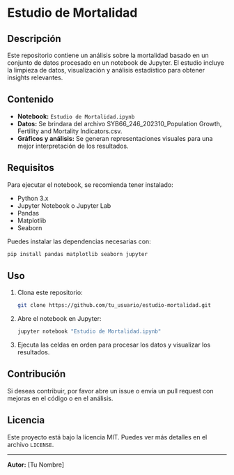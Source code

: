 # Estudio de Mortalidad

## Descripción

Este repositorio contiene un análisis sobre la mortalidad basado en un conjunto de datos procesado en un notebook de Jupyter. El estudio incluye la limpieza de datos, visualización y análisis estadístico para obtener insights relevantes.

## Contenido

- **Notebook:** `Estudio de Mortalidad.ipynb`
- **Datos:** Se brindara del archivo SYB66_246_202310_Population Growth, Fertility and Mortality Indicators.csv.
- **Gráficos y análisis:** Se generan representaciones visuales para una mejor interpretación de los resultados.

## Requisitos

Para ejecutar el notebook, se recomienda tener instalado:

- Python 3.x
- Jupyter Notebook o Jupyter Lab
- Pandas
- Matplotlib
- Seaborn

Puedes instalar las dependencias necesarias con:

```sh
pip install pandas matplotlib seaborn jupyter
```

## Uso

1. Clona este repositorio:
   ```sh
   git clone https://github.com/tu_usuario/estudio-mortalidad.git
   ```
2. Abre el notebook en Jupyter:
   ```sh
   jupyter notebook "Estudio de Mortalidad.ipynb"
   ```
3. Ejecuta las celdas en orden para procesar los datos y visualizar los resultados.

## Contribución

Si deseas contribuir, por favor abre un issue o envía un pull request con mejoras en el código o en el análisis.

## Licencia

Este proyecto está bajo la licencia MIT. Puedes ver más detalles en el archivo `LICENSE`.

---

**Autor:** [Tu Nombre]

